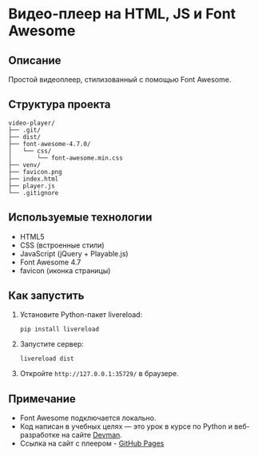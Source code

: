 # Видео-плеер на HTML, JS и Font Awesome

## Описание
Простой видеоплеер, стилизованный с помощью Font Awesome.

## Структура проекта
```
video-player/
├── .git/
├── dist/
├── font-awesome-4.7.0/
│   └── css/
│       └── font-awesome.min.css
├── venv/
├── favicon.png
├── index.html
├── player.js
└── .gitignore
```

## Используемые технологии
- HTML5
- CSS (встроенные стили)
- JavaScript (jQuery + Playable.js)
- Font Awesome 4.7
- favicon (иконка страницы)

## Как запустить
1. Установите Python-пакет livereload:
   ```
   pip install livereload
   ```
2. Запустите сервер:
   ```
   livereload dist
   ```
3. Откройте `http://127.0.0.1:35729/` в браузере.

## Примечание
- Font Awesome подключается локально.
- Код написан в учебных целях — это урок в курсе по Python и веб-разработке на сайте [Devman](https://dvmn.org).
- Ссылка на сайт с плеером - [GitHub Pages](https://alexklos.github.io/DVMN_l19/)
